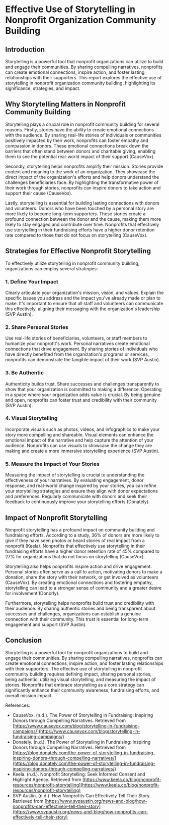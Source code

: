 # Effective Use of Storytelling in Nonprofit Organization Community Building

## Introduction

Storytelling is a powerful tool that nonprofit organizations can utilize to build and engage their communities. By sharing compelling narratives, nonprofits can create emotional connections, inspire action, and foster lasting relationships with their supporters. This report explores the effective use of storytelling in nonprofit organization community building, highlighting its significance, strategies, and impact.

## Why Storytelling Matters in Nonprofit Community Building

Storytelling plays a crucial role in nonprofit community building for several reasons. Firstly, stories have the ability to create emotional connections with the audience. By sharing real-life stories of individuals or communities positively impacted by their work, nonprofits can foster empathy and compassion in donors. These emotional connections break down the barriers that often stand between donors and charitable giving, enabling them to see the potential real-world impact of their support (CauseVox).

Secondly, storytelling helps nonprofits amplify their mission. Stories provide context and meaning to the work of an organization. They showcase the direct impact of the organization's efforts and help donors understand the challenges beneficiaries face. By highlighting the transformative power of their work through stories, nonprofits can inspire donors to take action and support their cause (CauseVox).

Lastly, storytelling is essential for building lasting connections with donors and volunteers. Donors who have been touched by a personal story are more likely to become long-term supporters. These stories create a profound connection between the donor and the cause, making them more likely to stay engaged and contribute over time. Nonprofits that effectively use storytelling in their fundraising efforts have a higher donor retention rate compared to those that do not focus on storytelling (CauseVox).

## Strategies for Effective Nonprofit Storytelling

To effectively utilize storytelling in nonprofit community building, organizations can employ several strategies:

### 1. Define Your Impact

Clearly articulate your organization's mission, vision, and values. Explain the specific issues you address and the impact you've already made or plan to make. It's important to ensure that all staff and volunteers can communicate this effectively, aligning their messaging with the organization's leadership (SVP Austin).

### 2. Share Personal Stories

Use real-life stories of beneficiaries, volunteers, or staff members to humanize your nonprofit's work. Personal narratives create emotional connections that drive engagement. By sharing stories of individuals who have directly benefited from the organization's programs or services, nonprofits can demonstrate the tangible impact of their work (SVP Austin).

### 3. Be Authentic

Authenticity builds trust. Share successes and challenges transparently to show that your organization is committed to making a difference. Operating in a space where your organization adds value is crucial. By being genuine and open, nonprofits can foster trust and credibility with their community (SVP Austin).

### 4. Visual Storytelling

Incorporate visuals such as photos, videos, and infographics to make your story more compelling and shareable. Visual elements can enhance the emotional impact of the narrative and help capture the attention of your audience. Nonprofits can use visuals to showcase the change they are making and create a more immersive storytelling experience (SVP Austin).

### 5. Measure the Impact of Your Stories

Measuring the impact of storytelling is crucial to understanding the effectiveness of your narratives. By evaluating engagement, donor response, and real-world change inspired by your stories, you can refine your storytelling strategies and ensure they align with donor expectations and preferences. Regularly communicate with donors and seek their feedback to continuously improve your storytelling efforts (Donately).

## Impact of Nonprofit Storytelling

Nonprofit storytelling has a profound impact on community building and fundraising efforts. According to a study, 36% of donors are more likely to give if they have seen photos or heard stories of real impact from a nonprofit (Keela). Nonprofits that effectively use storytelling in their fundraising efforts have a higher donor retention rate of 45% compared to 27% for organizations that do not focus on storytelling (CauseVox).

Storytelling also helps nonprofits inspire action and drive engagement. Personal stories often serve as a call to action, motivating donors to make a donation, share the story with their network, or get involved as volunteers (CauseVox). By creating emotional connections and fostering empathy, storytelling can lead to a stronger sense of community and a greater desire for involvement (Donorly).

Furthermore, storytelling helps nonprofits build trust and credibility with their audience. By sharing authentic stories and being transparent about successes and challenges, organizations can establish a genuine connection with their community. This trust is essential for long-term engagement and support (SVP Austin).

## Conclusion

Storytelling is a powerful tool for nonprofit organizations to build and engage their communities. By sharing compelling narratives, nonprofits can create emotional connections, inspire action, and foster lasting relationships with their supporters. The effective use of storytelling in nonprofit community building requires defining impact, sharing personal stories, being authentic, utilizing visual storytelling, and measuring the impact of stories. Nonprofits that embrace storytelling as a core strategy can significantly enhance their community awareness, fundraising efforts, and overall mission impact.

References:

- CauseVox. (n.d.). The Power of Storytelling in Fundraising: Inspiring Donors through Compelling Narratives. Retrieved from [https://www.causevox.com/blog/storytelling-in-fundraising-campaigns/](https://www.causevox.com/blog/storytelling-in-fundraising-campaigns/)
- Donately. (n.d.). The Power of Storytelling in Fundraising: Inspiring Donors through Compelling Narratives. Retrieved from [https://blog.donately.com/the-power-of-storytelling-in-fundraising-inspiring-donors-through-compelling-narratives/](https://blog.donately.com/the-power-of-storytelling-in-fundraising-inspiring-donors-through-compelling-narratives/)
- Keela. (n.d.). Nonprofit Storytelling: Seek Informed Consent and Highlight Agency. Retrieved from [https://www.keela.co/blog/nonprofit-resources/nonprofit-storytelling](https://www.keela.co/blog/nonprofit-resources/nonprofit-storytelling)
- SVP Austin. (n.d.). How Nonprofits Can Effectively Tell Their Story. Retrieved from [https://www.svpaustin.org/news-and-blog/how-nonprofits-can-effectively-tell-their-story](https://www.svpaustin.org/news-and-blog/how-nonprofits-can-effectively-tell-their-story)